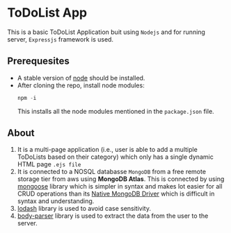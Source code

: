 # ToDoList App
This is a basic ToDoList Application buit using `Nodejs` and for running server, `Expressjs` framework is used.
## Prerequesites
* A stable version of <a href='https://nodejs.org/en/download'>node</a> should be installed.
* After cloning the repo, install node modules:
  ```js
  npm -i
  ```
  This installs all the node modules mentioned in the `package.json` file.
## About
1. It is a multi-page application (i.e., user is able to add a multiple ToDoLists based on their category) which only has a single dynamic HTML page `.ejs file`
2. It is connected to a NOSQL databasse `MongoDB` from a free remote storage tier from aws using **MongoDB Atlas**.
   This is connected by using <a href='https://www.npmjs.com/package/mongoose'>mongoose</a> library which is simpler in syntax and makes lot easier for all CRUD operations than its <a href='https://www.npmjs.com/package/mongodb'>Native MongoDB Driver</a> which is difficult in syntax and understanding.
3. <a href='https://www.npmjs.com/package/lodash'>lodash</a> library is used to avoid case sensitivity.
4. <a href='https://www.npmjs.com/package/body-parser'>body-parser</a> library is used to extract the data from the user to the server.
